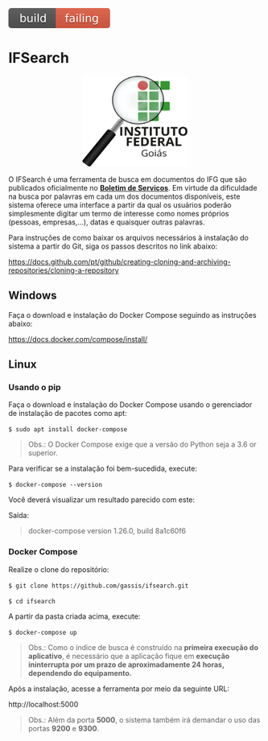 ![alt text](/build.svg)

# IFSearch

<p align="center">
  <img width="210" height="180" src="/ifsearch.png">
</p>

O IFSearch é uma ferramenta de busca em documentos do IFG que são publicados oficialmente no [**Boletim de Serviços**](https://www.ifg.edu.br/boletim-de-servico).  Em virtude da dificuldade na busca por palavras em cada um dos documentos disponíveis, este sistema oferece uma interface a partir da qual os usuários poderão simplesmente digitar um termo de interesse como nomes próprios (pessoas, empresas,...), datas e quaisquer outras palavras.


Para instruções de como baixar os arquivos necessários à instalação do sistema a partir do Git, siga os passos descritos no link abaixo:

https://docs.github.com/pt/github/creating-cloning-and-archiving-repositories/cloning-a-repository


## Windows

Faça o download e instalação do Docker Compose seguindo as instruções abaixo:

   https://docs.docker.com/compose/install/
   
   
   
## Linux

### Usando o pip


Faça o download e instalação do Docker Compose usando o gerenciador de instalação de pacotes como apt:


`$ sudo apt install docker-compose`

> Obs.: O Docker Compose exige que a versão do Python seja a 3.6 or superior.


Para verificar se a instalação foi bem-sucedida, execute:


`$ docker-compose --version`


Você deverá visualizar um resultado parecido com este:


Saída:
> docker-compose version 1.26.0, build 8a1c60f6



### Docker Compose


Realize o clone do repositório:


   `$ git clone https://github.com/gassis/ifsearch.git`
   
   `$ cd ifsearch`


A partir da pasta criada acima, execute:


   `$ docker-compose up`
   
   > Obs.: Como o índice de busca é construído na **primeira execução do aplicativo**, é necessário que a aplicação fique em **execução ininterrupta por um prazo de aproximadamente 24 horas, dependendo do equipamento.**

   
   
Após a instalação, acesse a ferramenta por meio da seguinte URL:

   http://localhost:5000
   
   > Obs.: Além da porta **5000**, o sistema também irá demandar o uso das portas **9200** e **9300**.
